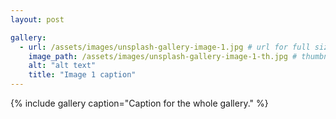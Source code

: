 ```yaml
---
layout: post

gallery:
  - url: /assets/images/unsplash-gallery-image-1.jpg # url for full size image
    image_path: /assets/images/unsplash-gallery-image-1-th.jpg # thumbnail (could be same as above, I believe)
    alt: "alt text"
    title: "Image 1 caption"  
---
```


{% include gallery caption="Caption for the whole gallery." %}
